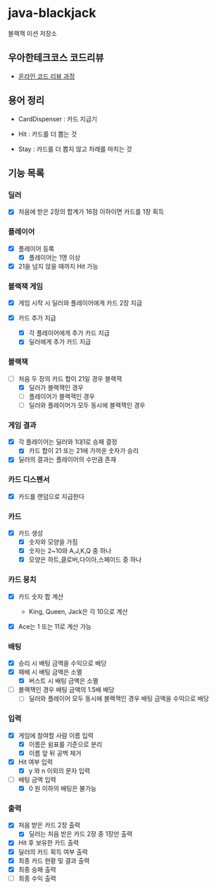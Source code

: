 # java-blackjack

블랙잭 미션 저장소

## 우아한테크코스 코드리뷰

- [온라인 코드 리뷰 과정](https://github.com/woowacourse/woowacourse-docs/blob/master/maincourse/README.md)

## 용어 정리

- CardDispenser : 카드 지급기

- Hit : 카드를 더 뽑는 것
- Stay : 카드를 더 뽑지 않고 차례를 마치는 것

## 기능 목록

### 딜러

- [x] 처음에 받은 2장의 합계가 16점 이하이면 카드를 1장 획득

### 플레이어

- [x] 플레이어 등록
    - [x] 플레이어는 1명 이상

- [x] 21을 넘지 않을 때까지 Hit 가능

### 블랙잭 게임

- [x] 게임 시작 시 딜러와 플레이어에게 카드 2장 지급

- [x] 카드 추가 지급
    - [x] 각 플레이어에게 추가 카드 지급
    - [x] 딜러에게 추가 카드 지급

### 블랙잭

- [ ] 처음 두 장의 카드 합이 21일 경우 블랙잭
  - [x] 딜러가 블랙잭인 경우
  - [ ] 플레이어가 블랙잭인 경우
  - [ ] 딜러와 플레이어가 모두 동시에 블랙잭인 경우

### 게임 결과

- [x] 각 플레이어는 딜러와 1대1로 승패 결정
    - [x] 카드 합이 21 또는 21에 가까운 숫자가 승리

- [x] 딜러의 결과는 플레이어의 수만큼 존재

### 카드 디스펜서

- [x] 카드를 랜덤으로 지급한다

### 카드

- [x] 카드 생성
    - [x] 숫자와 모양을 가짐
    - [x] 숫자는 2~10와 A,J,K,Q 중 하나
    - [x] 모양은 하트,클로버,다이아,스페이드 중 하나

### 카드 뭉치

- [x] 카드 숫자 합 계산
    - King, Queen, Jack은 각 10으로 계산

- [x] Ace는 1 또는 11로 계산 가능

### 배팅

- [x] 승리 시 배팅 금액을 수익으로 배당
- [x] 패배 시 배팅 금액은 소멸
  - [x] 버스트 시 배팅 금액은 소멸
- [ ] 블랙잭인 경우 배팅 금액의 1.5배 배당
    - [ ] 딜러와 플레이어 모두 동시에 블랙잭인 경우 배팅 금액을 수익으로 배당

### 입력

- [x] 게임에 참여할 사람 이름 입력
    - [x] 이름은 쉼표를 기준으로 분리
    - [x] 이름 앞 뒤 공백 제거

- [x] Hit 여부 입력
    - [x] y 와 n 이외의 문자 입력

- [ ] 배팅 금액 입력
    - [x] 0 원 이하의 배팅은 불가능

### 출력

- [x] 처음 받은 카드 2장 출력
    - [x] 딜러는 처음 받은 카드 2장 중 1장만 출력
- [x] Hit 후 보유한 카드 출력
- [x] 딜러의 카드 획득 여부 출력
- [x] 최종 카드 현황 및 결과 출력
- [x] 최종 승패 출력
- [ ] 최종 수익 출력
